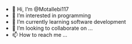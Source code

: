 - 👋 Hi, I’m @Motallebi117
- 👀 I’m interested in programming 
- 🌱 I’m currently learning software development
- 💞️ I’m looking to collaborate on ...
- 📫 How to reach me ...

<!---
Motallebi117/Motallebi117 is a ✨ special ✨ repository because its `README.md` (this file) appears on your GitHub profile.
You can click the Preview link to take a look at your changes.
--->
